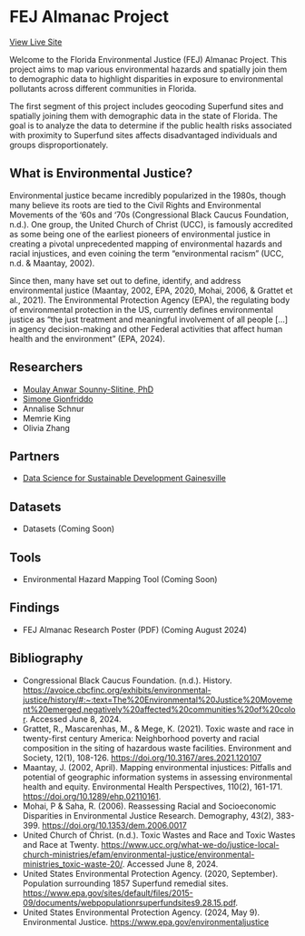 # FEJ Almanac Project

[View Live Site](https://sounny.github.io/fej/)

Welcome to the Florida Environmental Justice (FEJ) Almanac Project. This project aims to map various environmental hazards and spatially join them to demographic data to highlight disparities in exposure to environmental pollutants across different communities in Florida.

The first segment of this project includes geocoding Superfund sites and spatially joining them with demographic data in the state of Florida. The goal is to analyze the data to determine if the public health risks associated with proximity to Superfund sites affects disadvantaged individuals and groups disproportionately.

## What is Environmental Justice?

Environmental justice became incredibly popularized in the 1980s, though many believe its roots are tied to the Civil Rights and Environmental Movements of the ‘60s and ‘70s (Congressional Black Caucus Foundation, n.d.). One group, the United Church of Christ (UCC), is famously accredited as some being one of the earliest pioneers of environmental justice in creating a pivotal unprecedented mapping of environmental hazards and racial injustices, and even coining the term “environmental racism” (UCC, n.d. & Maantay, 2002).

Since then, many have set out to define, identify, and address environmental justice (Maantay, 2002, EPA, 2020, Mohai, 2006, & Grattet et al., 2021). The Environmental Protection Agency (EPA), the regulating body of environmental protection in the US, currently defines environmental justice as “the just treatment and meaningful involvement of all people […] in agency decision-making and other Federal activities that affect human health and the environment” (EPA, 2024).

## Researchers

- [Moulay Anwar Sounny-Slitine, PhD](https://sounny.github.io/)
- [Simone Gionfriddo](https://github.com/simonegionfriddo)
- Annalise Schnur
- Memrie King
- Olivia Zhang

## Partners

- [Data Science for Sustainable Development Gainesville](https://gainesville.dssdglobal.org/projects/ej-dashboard)

## Datasets

- Datasets (Coming Soon)

## Tools

- Environmental Hazard Mapping Tool (Coming Soon)

## Findings

- FEJ Almanac Research Poster (PDF) (Coming August 2024)

## Bibliography

- Congressional Black Caucus Foundation. (n.d.). History. https://avoice.cbcfinc.org/exhibits/environmental-justice/history/#:~:text=The%20Environmental%20Justice%20Movement%20emerged,negatively%20affected%20communities%20of%20color. Accessed June 8, 2024.
- Grattet, R., Mascarenhas, M., & Mege, K. (2021). Toxic waste and race in twenty-first century America: Neighborhood poverty and racial composition in the siting of hazardous waste facilities. Environment and Society, 12(1), 108-126.  https://doi.org/10.3167/ares.2021.120107
- Maantay, J. (2002, April). Mapping environmental injustices: Pitfalls and potential of geographic information systems in assessing environmental health and equity. Environmental Health Perspectives, 110(2), 161-171. https://doi.org/10.1289/ehp.02110161.
- Mohai, P & Saha, R. (2006). Reassessing Racial and Socioeconomic Disparities in Environmental Justice Research. Demography, 43(2), 383-399. https://doi.org/10.1353/dem.2006.0017
- United Church of Christ. (n.d.). Toxic Wastes and Race and Toxic Wastes and Race at Twenty. https://www.ucc.org/what-we-do/justice-local-church-ministries/efam/environmental-justice/environmental-ministries_toxic-waste-20/. Accessed June 8, 2024.
- United States Environmental Protection Agency. (2020, September). Population surrounding 1857 Superfund remedial sites. https://www.epa.gov/sites/default/files/2015-09/documents/webpopulationrsuperfundsites9.28.15.pdf.
- United States Environmental Protection Agency. (2024, May 9). Environmental Justice. https://www.epa.gov/environmentaljustice
